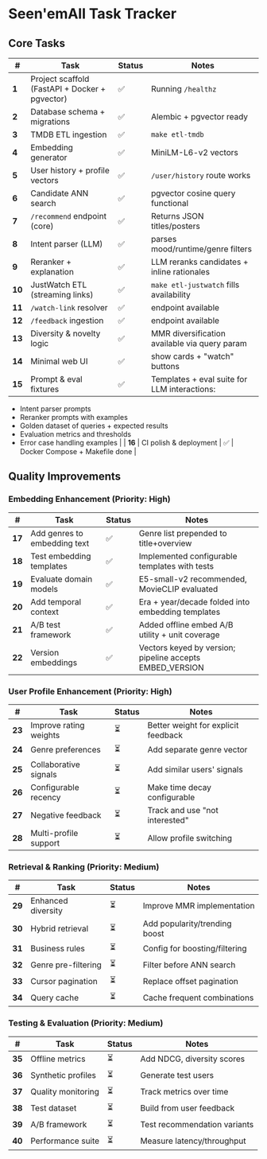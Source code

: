# Seen'emAll Task Tracker

## Core Tasks

| # | Task | Status | Notes |
|---|------|---------|-------|
| **1** | Project scaffold (FastAPI + Docker + pgvector) | ✅ | Running `/healthz` |
| **2** | Database schema + migrations | ✅ | Alembic + pgvector ready |
| **3** | TMDB ETL ingestion | ✅ | `make etl-tmdb` |
| **4** | Embedding generator | ✅ | MiniLM-L6-v2 vectors |
| **5** | User history + profile vectors | ✅ | `/user/history` route works |
| **6** | Candidate ANN search | ✅ | pgvector cosine query functional |
| **7** | `/recommend` endpoint (core) | ✅ | Returns JSON titles/posters |
| **8** | Intent parser (LLM) | ✅ | parses mood/runtime/genre filters |
| **9** | Reranker + explanation | ✅ | LLM reranks candidates + inline rationales |
| **10** | JustWatch ETL (streaming links) | ✅ | `make etl-justwatch` fills availability |
| **11** | `/watch-link` resolver | ✅ | endpoint available |
| **12** | `/feedback` ingestion | ✅ | endpoint available |
| **13** | Diversity & novelty logic | ✅ | MMR diversification available via query param |
| **14** | Minimal web UI | ✅ | show cards + "watch" buttons |
| **15** | Prompt & eval fixtures | ✅ | Templates + eval suite for LLM interactions:
- Intent parser prompts
- Reranker prompts with examples
- Golden dataset of queries + expected results
- Evaluation metrics and thresholds
- Error case handling examples |
| **16** | CI polish & deployment | ✅ | Docker Compose + Makefile done |

## Quality Improvements

### Embedding Enhancement (Priority: High)
| # | Task | Status | Notes |
|---|------|---------|-------|
| **17** | Add genres to embedding text | ✅ | Genre list prepended to title+overview |
| **18** | Test embedding templates | ✅ | Implemented configurable templates with tests |
| **19** | Evaluate domain models | ✅ | E5-small-v2 recommended, MovieCLIP evaluated |
| **20** | Add temporal context | ✅ | Era + year/decade folded into embedding templates |
| **21** | A/B test framework | ✅ | Added offline embed A/B utility + unit coverage |
| **22** | Version embeddings | ✅ | Vectors keyed by version; pipeline accepts EMBED_VERSION |

### User Profile Enhancement (Priority: High)
| # | Task | Status | Notes |
|---|------|---------|-------|
| **23** | Improve rating weights | ⏳ | Better weight for explicit feedback |
| **24** | Genre preferences | ⏳ | Add separate genre vector |
| **25** | Collaborative signals | ⏳ | Add similar users' signals |
| **26** | Configurable recency | ⏳ | Make time decay configurable |
| **27** | Negative feedback | ⏳ | Track and use "not interested" |
| **28** | Multi-profile support | ⏳ | Allow profile switching |

### Retrieval & Ranking (Priority: Medium)
| # | Task | Status | Notes |
|---|------|---------|-------|
| **29** | Enhanced diversity | ⏳ | Improve MMR implementation |
| **30** | Hybrid retrieval | ⏳ | Add popularity/trending boost |
| **31** | Business rules | ⏳ | Config for boosting/filtering |
| **32** | Genre pre-filtering | ⏳ | Filter before ANN search |
| **33** | Cursor pagination | ⏳ | Replace offset pagination |
| **34** | Query cache | ⏳ | Cache frequent combinations |

### Testing & Evaluation (Priority: Medium)
| # | Task | Status | Notes |
|---|------|---------|-------|
| **35** | Offline metrics | ⏳ | Add NDCG, diversity scores |
| **36** | Synthetic profiles | ⏳ | Generate test users |
| **37** | Quality monitoring | ⏳ | Track metrics over time |
| **38** | Test dataset | ⏳ | Build from user feedback |
| **39** | A/B framework | ⏳ | Test recommendation variants |
| **40** | Performance suite | ⏳ | Measure latency/throughput |
